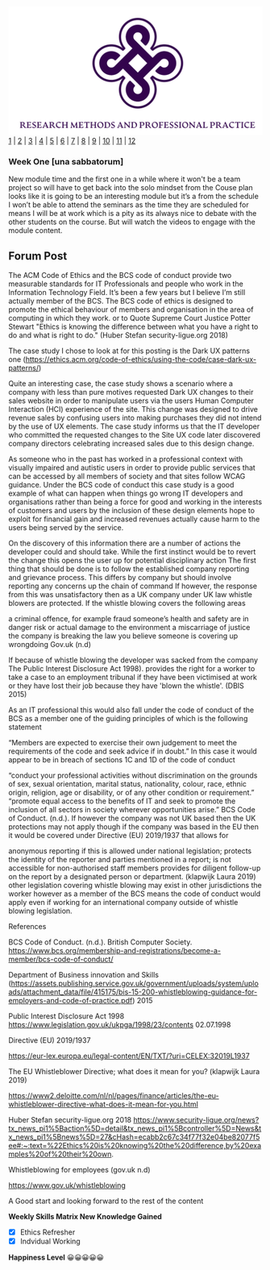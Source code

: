 ![Logo](Images/Logo.png)
[1](/MyPortfolio/RMPP/Unit01.html) | [2](/MyPortfolio/RMPP/Unit02.html) | [3](/MyPortfolio/RMPP/Unit03.html) | [4](/MyPortfolio/RMPP/Unit04.html) | [5](/MyPortfolio/RMPP/Unit05.html) | [6](/MyPortfolio/RMPP/Unit06.html) | [7](/MyPortfolio/RMPP/Unit07.html) | [8](/MyPortfolio/RMPP/Unit08.html) | [9](/MyPortfolio/RMPP/Unit09.html) | [10](/MyPortfolio/RMPP/Unit10.html) | [11](/MyPortfolio/RMPP/Unit11.html) | [12](/MyPortfolio/RMPP/Unit12.html)

### Week One [una sabbatorum]

New module time and the first one in a while where it won't be a team project so will have to get back into the solo mindset from the Couse plan looks like it is going to be an interesting module but it’s a from the schedule I won’t be able to attend the seminars as the time they are scheduled for means I will be at work which is a pity as its always nice to debate with the other students on the course. But will watch the videos to engage with the module content.

## Forum Post

The ACM Code of Ethics and the BCS code of conduct provide two measurable standards for IT Professionals and people who work in the Information Technology Field. It’s been a few years but I believe I’m still actually member of the BCS. The BCS code of ethics is designed to promote the ethical behaviour of members and organisation in the area of computing in which they work. or to Quote Supreme Court Justice Potter Stewart "Ethics is knowing the difference between what you have a right to do and what is right to do." (Huber Stefan security-ligue.org 2018)

The case study I chose to look at for this posting is the Dark UX patterns one (https://ethics.acm.org/code-of-ethics/using-the-code/case-dark-ux-patterns/)

Quite an interesting case, the case study shows a scenario where a company with less than pure motives requested Dark UX changes to their sales website in order to manipulate users via the users Human Computer Interaction (HCI) experience of the site. This change was designed to drive revenue sales by confusing users into making purchases they did not intend by the use of UX elements. The case study informs us that the IT developer who committed the requested changes to the Site UX code later discovered company directors celebrating increased sales due to this design change.

As someone who in the past has worked in a professional context with visually impaired and autistic users in order to provide public services that can be accessed by all members of society and that sites follow WCAG guidance. Under the BCS code of conduct this case study is a good example of what can happen when things go wrong IT developers and organisations rather than being a force for good and working in the interests of customers and users by the inclusion of these design elements hope to exploit for financial gain and increased revenues actually cause harm to the users being served by the service.

On the discovery of this information there are a number of actions the developer could and should take. While the first instinct would be to revert the change this opens the user up for potential disciplinary action The first thing that should be done is to follow the established company reporting and grievance process. This differs by company but should involve reporting any concerns up the chain of command If however, the response from this was unsatisfactory then as a UK company under UK law whistle blowers are protected. If the whistle blowing covers the following areas

a criminal offence, for example fraud
someone’s health and safety are in danger
risk or actual damage to the environment
a miscarriage of justice
the company is breaking the law
you believe someone is covering up wrongdoing
Gov.uk (n.d)

If because of whistle blowing the developer was sacked from the company The Public Interest Disclosure Act 1998). provides the right for a worker to take a case to an employment tribunal if they have been victimised at work or they have lost their job because they have 'blown the whistle'. (DBIS 2015)

As an IT professional this would also fall under the code of conduct of the BCS as a member one of the guiding principles of which is the following statement

“Members are expected to exercise their own judgement  to meet the requirements of the code and seek advice if in doubt.” In this case it  would appear to be in breach of sections 1C and 1D of the code of conduct

“conduct your professional activities without discrimination on the grounds of sex, sexual orientation, marital status, nationality, colour, race, ethnic origin, religion, age or disability, or of any other condition or requirement.”
“promote equal access to the benefits of IT and seek to promote the inclusion of all sectors in society wherever opportunities arise.” BCS Code of Conduct. (n.d.).
If however the company was not UK based then the UK protections may not apply though if the company was based in the EU then it would be covered under Directive (EU) 2019/1937 that allows for

anonymous reporting if this is allowed under national legislation;
protects the identity of the reporter and parties mentioned in a report;
is not accessible for non-authorised staff members
provides for diligent follow-up on the report by a designated person or department. (klapwijk Laura 2019)
other legislation covering whistle blowing may exist in other jurisdictions the worker however as a member of the BCS means the code of conduct would apply even if working for an international company outside of whistle blowing legislation.

References

BCS Code of Conduct. (n.d.). British Computer Society. https://www.bcs.org/membership-and-registrations/become-a-member/bcs-code-of-conduct/

Department of Business innovation and Skills (https://assets.publishing.service.gov.uk/government/uploads/system/uploads/attachment_data/file/415175/bis-15-200-whistleblowing-guidance-for-employers-and-code-of-practice.pdf) 2015

Public Interest Disclosure Act 1998  https://www.legislation.gov.uk/ukpga/1998/23/contents 02.07.1998

Directive (EU) 2019/1937

https://eur-lex.europa.eu/legal-content/EN/TXT/?uri=CELEX:32019L1937

The EU Whistleblower Directive; what does it mean for you? (klapwijk Laura 2019)

https://www2.deloitte.com/nl/nl/pages/finance/articles/the-eu-whistleblower-directive-what-does-it-mean-for-you.html

Huber Stefan security-ligue.org 2018
https://www.security-ligue.org/news?tx_news_pi1%5Baction%5D=detail&tx_news_pi1%5Bcontroller%5D=News&tx_news_pi1%5Bnews%5D=27&cHash=ecabb2c67c34f77f32e04be82077f5ee#:~:text=%22Ethics%20is%20knowing%20the%20difference,by%20examples%20of%20their%20own.

Whistleblowing for employees (gov.uk n.d)

https://www.gov.uk/whistleblowing


A Good start and looking forward to the rest of the content 

**Weekly Skills Matrix New Knowledge Gained**

- [x] Ethics Refresher
- [x] Indvidual Working

**Happiness Level**
😀😀😀😀😀
